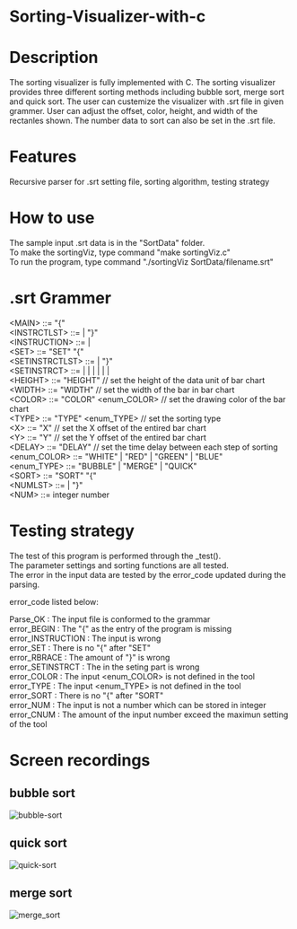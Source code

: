 # Sorting-Visualizer-with-c

# Description
The sorting visualizer is fully implemented with C. The sorting visualizer provides three different sorting methods including bubble sort, merge sort and quick sort. The user can custemize the visualizer with .srt file in given grammer. User can adjust the offset, color, height, and width of the rectanles shown. The number data to sort can also be set in the .srt file.

# Features
Recursive parser for .srt setting file, sorting algorithm, testing strategy

# How to use
The sample input .srt data is in the "SortData" folder. <br />
To make the sortingViz, type command "make sortingViz.c" <br />
To run the program, type command "./sortingViz SortData/filename.srt" <br />

# .srt Grammer
\<MAIN> ::= "{" <INSTRCTLST> <br />
\<INSTRCTLST> ::= <INSTRUCTION><INSTRCTLST> | "}" <br />
\<INSTRUCTION> ::= <SET> | <SORT> <br />
\<SET> ::= "SET" "{" <SETINSTRCTLST> <br />
\<SETINSTRCTLST> ::= <SETINSTRCT><SETINSTRCTLST> | "}" <br />
\<SETINSTRCT> ::= <HEIGHT> | <WIDTH> | <COLOR> | <TYPE> | <X> | <Y> | <DELAY> <br />
\<HEIGHT> ::= "HEIGHT" <NUM>   // set the height of the data unit of bar chart  <br />
\<WIDTH> ::= "WIDTH" <NUM>   // set the width of the bar in bar chart  <br />
\<COLOR> ::= "COLOR" <enum_COLOR>   // set the drawing color of the bar chart  <br />
\<TYPE> ::= "TYPE" <enum_TYPE>   // set the sorting type  <br />
\<X> ::= "X" <NUM>   // set the X offset of the entired bar chart  <br />
\<Y> ::= "Y" <NUM>   // set the Y offset of the entired bar chart  <br />
\<DELAY> ::= "DELAY" <NUM>   // set the time delay between each step of sorting  <br />
\<enum_COLOR> ::= "WHITE" | "RED" | "GREEN" | "BLUE" <br />
\<enum_TYPE> ::= "BUBBLE" | "MERGE" | "QUICK" <br />
\<SORT> ::= "SORT" "{" <NUMLST> <br />
\<NUMLST> ::= <NUM><NUMLST> | "}" <br />
\<NUM> ::= integer number <br />
  
# Testing strategy
The test of this program is performed through the _test(). <br />
The parameter settings and sorting functions are all tested. <br />
The error in the input data are tested by the error_code updated during the parsing. <br />

error_code listed below: <br />

Parse_OK : The input file is conformed to the grammar  <br />
error_BEGIN : The "{" as the entry of the program is missing <br />
error_INSTRUCTION : The <INSTRUCTION> input is wrong <br />
error_SET : There is no "{" after "SET"  <br />
error_RBRACE : The amount of "}" is wrong <br />
error_SETINSTRCT : The <SETINSTRCT> in the seting part is wrong <br />
error_COLOR : The input <enum_COLOR> is not defined in the tool <br />
error_TYPE : The input <enum_TYPE> is not defined in the tool <br />
error_SORT : There is no "{" after "SORT" <br />
error_NUM : The input is not a number which can be stored in integer <br />
error_CNUM : The amount of the input number exceed the maximun setting of the tool  <br />

# Screen recordings
## bubble sort
![bubble-sort](https://user-images.githubusercontent.com/31298786/147676686-41a9b11f-cafd-441c-9af6-6fa2a8b2f48f.gif)
  
## quick sort
![quick-sort](https://user-images.githubusercontent.com/31298786/147678853-460a6c04-48de-49b2-aee3-a73ae84898d9.gif)

## merge sort
![merge_sort](https://user-images.githubusercontent.com/31298786/147679490-fd1e9c11-a66f-42db-b9cf-cb69fc95a767.gif)

  
